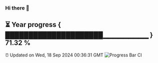 ### Hi there 👋
⏳ Year progress { █████████████████████▁▁▁▁▁▁▁▁▁ } 71.32 %
---
⏰ Updated on Wed, 18 Sep 2024 00:36:31 GMT
![Progress Bar CI](https://github.com/Moyi321/Moyi321/workflows/Progress%20Bar%20CI/badge.svg)
